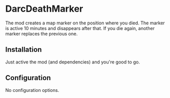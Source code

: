 # DarcDeathMarker
The mod creates a map marker on the position where you died. The marker is active 10 minutes and disappears after that. If you die again, another marker replaces the previous one.

## Installation
Just active the mod (and dependencies) and you're good to go.

## Configuration
No configuration options.